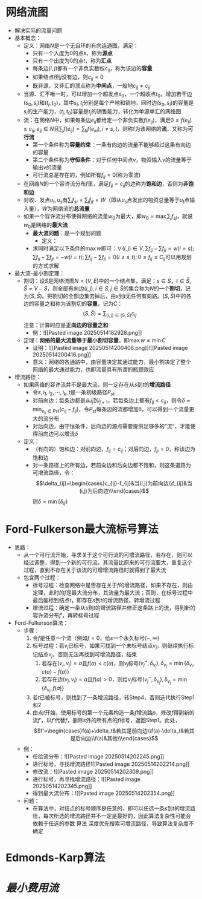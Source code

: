 # 网络流图
- 解决实际的流量问题
- 基本概念：
	- 定义：网络$N$是一个无自环的有向连通图，满足：
		- 只有一个入度为0的点$s$，称为**源点**
		- 只有一个出度为0的点$t$，称为**汇点**
		- 每条边$(i, j)$都有一个非负实数权$c_{ij}$，称为该边的**容量**
		- 如果结点$i$到$j$没有边，则$c_{ij}= 0$
		- 既非源，又非汇的顶点称为**中间点**，一般地$c_{ij}\neq c_{ji}$
	- 当源、汇不唯一时，可以增加一个超发点$s_0$，一个超收点$t_0$，增加若干边$(s_0, s_i)$和$(t_j, t_0)$，其中$s_i, t_j$分别是每个产地和销地，同时边$(s_0, s_i)$的容量是$s_i$的生产能力，$(t_j, t_0)$容量是$t_j$的销售能力，转化为单源单汇的网络图
	- 流：在网络$N$中，如果每条边$e_{ij}$都给定一个非负实数$f(e_{ij})$，满足$0 ≤ f(e_{ij}) ≤ c_{ij}, e_{ij}∈N$且$\sum_jf(e_{ij}) = \sum_kf(e_{ki}), i≠ s, t$，则称f为该网络的**流**，又称为**可行流**
		- 第一个条件称为**容量约束**：一条有向边的流量不能够超过这条有向边的容量
		- 第二个条件称为**守恒条件**：对于任何中间点$v$，物资输入$v$的流量等于输出$v$的流量
		- 可行流总是存在的，例如所有$f_{ij}= 0$(称为零流)
	- 在网络$N$的一个容许流分布$f$里，满足$f_{ij}= c_{ij}$的边称为**饱和边**，否则为**非饱和边**
	- 对收、发点$u_t, u_s$有$\sum_if_{si}= \sum_jf_{jt}= W$（即从$u_s$点发出的物资总量等于$u_t$点输入量），$W$为网络流的**总流量**
	- 如果一个容许流分布使得网络的流量$w_0$为最大，即$w_0= \max \sum_jf_{sj}$，就说$w_0$是网络的**最大流**
		- **最大流问题**：是一个规划问题
			- 定义：
		- 求同时满足以下条件的$\max w$即可：$\forall (i,j)\in V,\sum f_{ij}-\sum f_{ji}= w(i= s);\sum f_{ij}-\sum f_{ji}= -w(i= t);\sum f_{ij}-\sum f_{ji}= 0(i≠s, t);0 ≤ f_{ij}≤ C_{ij}$可以用规划的方式求解
- 最大流-最小割定理：
	- 割切：设$S$是网络流图$N = (V, E)$中的一个结点集，满足：$s ∈ S$，$t \in \bar S,\bar S =V-S$，则全部有向边$(i, j), i ∈ S, j∈ \bar S$的集合称为$N$的一个**割切**，记为$(S,\bar S)$。把割切的全部边集去掉后，由$s$到$t$无任何有向路。$(S,\bar S)$中的各边的容量之和称为该割切的**容量**，记为$C$：$$(S,\bar S)=\sum_{(i,j)\in(S,\bar S)}c_{ij}$$注意：计算时应是**正向边的容量之和**
		- 例：![[Pasted image 20250514182928.png]]
	- 定理：**网络的最大流量等于最小割切容量**，即$\max w ≤ \min C$
		- 证明：![[Pasted image 20250514200408.png]]![[Pasted image 20250514200416.png]]
		- 意义：网络的各通路中，由容量决定其通过能力，最小割决定了整个网络的最大通过能力，也即流量具有所谓的瓶颈效应
- 增流路径：
	- 如果网络的容许流并不是最大流，则一定存在从$s$到$t$的**增流路径**
		- 令$s,i_1,i_2,\cdots,i_k,t$是一条初级路径$P_{st}$
		- 对前向边：每条边都是从$i_j$到$i_{j+1}$，若每条边上都有$f_{ij}<c_{ij}$，则令$\delta=\min_{e_{ij}\in P{st}}(c_{ij}-f_{ij})$，令$P_{st}$每条边的流都增加$\delta$，可以得到一个流量更大的流分布
		- 对后向边，由守恒条件，后向边的源点需要提供足够多的”流“，才能使得前向边可以增流$\delta$
	- 定义：
		- （有向的）饱和边：对前向边，$f_{ij}=c_{ij}$；对后向边，$f_{ji}=0$，称该边为饱和边
		- 对一条路径上的所有边，若前向边和后向边都不饱和，则这条道路为可增流路径，令：$$\delta_{ij}=\begin{cases}c_{ij}-f_{ij}&当(i,j)为前向边\\f_{ij}&当(i,j)为后向边\\\end{cases}$$则$\delta=\min\{\delta_{ij}\}$
# Ford-Fulkerson最大流标号算法
- 思路：
	- 从一个可行流开始，寻求关于这个可行流的可增流路径，若存在，则可以经过调整，得到一个新的可行流，其流量比原来的可行流要大，重复这个过程，直到不存在关于该流的可增增流路径时就得到了最大流
	- 包含两个过程：
		- 标号过程：检查网络中是否存在关于$f$的增流路径，如果不存在，则由定理，此时的$f$是最大流分布，其流量为最大流；否则，在标号过程中最后能标到结点$t$，即存在$s$到$t$的增流路径，转增流过程
		- 增流过程：确定一条从$s$到$t$的增流路径并修正这条路上的流，得到新的容许流分布$f'$，再转标号过程
- Ford-Fulkerson算法：
	- 步骤：
		1. 令$f$是任意一个流（例如$f = 0$，给$s$一个永久标号$(-,\infty)$
		2. 标号过程：若$v_i$已标号，如果可找到一个未标号结点$v_j$，则继续执行标记结点$v_j$，否则无法再找到可增流路径，结束
			1) 若存在$(v_i, v_j) = a$且$f(a) < c(a)$，则$v_j$标号$(v_j^+,\delta_{v_j}),\delta_{v_j}=\min\{\delta_{v_i},c(a)-f(a)\}$
			2) 若存在边$(v_j, v_i) = a$且$f(a) > 0$，则给$v_j$标号$(v_j^-,\delta_{v_j}),\delta_{v_j}=\min\{\delta_{v_i},f(a)\}$
		3. 若$t$已被标号，则找到了一条增流路径，转Step4，否则迭代执行Step1和2
		4. 由点$t$开始，使用标号的第一个元素构造一条$f$增流路$p$，修改$f$得到新的流$f′$，以$f′$代替$f$，删除$s$外的所有点的$f$标号，返回Step1。此处，$$f'=\begin{cases}f(a)+\delta_t&若其是前向边\\f(a)-\delta_t&若其是后向边\\f(a)&其他\\\end{cases}$$
	- 例：
		- 任给流分布：![[Pasted image 20250514202245.png]]
		- 进行标号，寻找增流路径![[Pasted image 20250514202214.png]]
		- 修改流：![[Pasted image 20250514202309.png]]
		- 进行标号，再寻找增流路径：![[Pasted image 20250514202345.png]]
		- 得到最大流分布：![[Pasted image 20250514202354.png]]
	- 问题：
		- 在算法中，对结点的标号顺序是任意的，即可以任选一条$s$到$t$的增流路径，每次所选的增流路径并不一定是最好的，因此算法复杂性可能会依赖于任选的参数
算法
深度优先搜索可增流路径，导致算法复杂度不确定


# Edmonds-Karp算法

# *最小费用流*